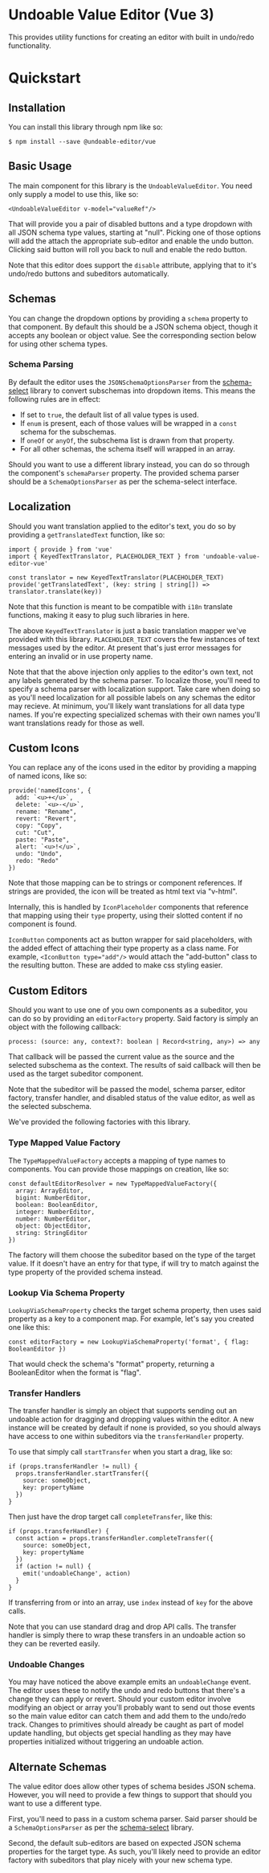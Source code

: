 # Undoable Value Editor (Vue 3)
This provides utility functions for creating an editor with built in undo/redo functionality.

# Quickstart
## Installation
You can install this library through npm like so:
```
$ npm install --save @undoable-editor/vue
```

## Basic Usage
The main component for this library is the `UndoableValueEditor`.  You need only supply a model to use this, like so:
```
<UndoableValueEditor v-model="valueRef"/>
```

That will provide you a pair of disabled buttons and a type dropdown with all JSON schema type values, starting at "null".  Picking one of those options will add the attach the appropriate sub-editor and enable the undo button.  Clicking said button will roll you back to null and enable the redo button.

Note that this editor does support the `disable` attribute, applying that to it's undo/redo buttons and subeditors automatically.

## Schemas
You can change the dropdown options by providing a `schema` property to that component.  By default this should be a JSON schema object, though it accepts any boolean or object value.  See the corresponding section below for using other schema types.

### Schema Parsing
By default the editor uses the `JSONSchemaOptionsParser` from the [schema-select](https://www.npmjs.com/package/schema-select) library to convert subschemas into dropdown items.  This means the following rules are in effect:
  * If set to `true`, the default list of all value types is used.
  * If `enum` is present, each of those values will be wrapped in a `const` schema for the subschemas.
  * If `oneOf` or `anyOf`, the subschema list is drawn from that property.
  * For all other schemas, the schema itself will wrapped in an array.

Should you want to use a different library instead, you can do so through the component's `schemaParser` property.  The provided schema parser should be a `SchemaOptionsParser` as per the schema-select interface.

## Localization
Should you want translation applied to the editor's text, you do so by providing a `getTranslatedText` function, like so:
```
import { provide } from 'vue'
import { KeyedTextTranslator, PLACEHOLDER_TEXT } from 'undoable-value-editor-vue'

const translator = new KeyedTextTranslator(PLACEHOLDER_TEXT)
provide('getTranslatedText', (key: string | string[]) => translator.translate(key))
```

Note that this function is meant to be compatible with `i18n` translate functions, making it easy to plug such libraries in here.

The above `KeyedTextTranslator` is just a basic translation mapper we've provided with this library.  `PLACEHOLDER_TEXT` covers the few instances of text messages used by the editor.  At present that's just error messages for entering an invalid or in use property name.

Note that that the above injection only applies to the editor's own text, not any labels generated by the schema parser.  To localize those, you'll need to specify a schema parser with localization support.  Take care when doing so as you'll need localization for all possible labels on any schemas the editor may recieve.  At minimum, you'll likely want translations for all data type names.  If you're expecting specialized schemas with their own names you'll want translations ready for those as well.

## Custom Icons
You can replace any of the icons used in the editor by providing a mapping of named icons, like so:
```
provide('namedIcons', {
  add: `<u>+</u>`,
  delete: `<u>-</u>`,
  rename: "Rename",
  revert: "Revert",
  copy: "Copy",
  cut: "Cut",
  paste: "Paste",
  alert: `<u>!</u>`,
  undo: "Undo",
  redo: "Redo"
})
```

Note that those mapping can be to strings or component references.  If strings are provided, the icon will be treated as html text via "v-html".

Internally, this is handled by `IconPlaceholder` components that reference that mapping using their `type` property, using their slotted content if no component is found.

`IconButton` components act as button wrapper for said placeholders, with the added effect of attaching their type property as a class name.  For example, `<IconButton type="add"/>` would attach the "add-button" class to the resulting button.  These are added to make css styling easier.

## Custom Editors
Should you want to use one of you own components as a subeditor, you can do so by providing an `editorFactory` property.  Said factory is simply an object with the following callback:
```
process: (source: any, context?: boolean | Record<string, any>) => any
```

That callback will be passed the current value as the source and the selected subschema as the context.  The results of said callback will then be used as the target subeditor component.

Note that the subeditor will be passed the model, schema parser, editor factory, transfer handler, and disabled status of the value editor, as well as the selected subschema.

We've provided the following factories with this library.

### Type Mapped Value Factory
The `TypeMappedValueFactory` accepts a mapping of type names to components.  You can provide those mappings on creation, like so:
```
const defaultEditorResolver = new TypeMappedValueFactory({
  array: ArrayEditor,
  bigint: NumberEditor,
  boolean: BooleanEditor,
  integer: NumberEditor,
  number: NumberEditor,
  object: ObjectEditor,
  string: StringEditor
})
```

The factory will them choose the subeditor based on the type of the target value.  If it doesn't have an entry for that type, if will try to match against the type property of the provided schema instead.

### Lookup Via Schema Property
`LookupViaSchemaProperty` checks the target schema property, then uses said property as a key to a component map.  For example, let's say you created one like this:
```
const editorFactory = new LookupViaSchemaProperty('format', { flag: BooleanEditor })
```

That would check the schema's "format" property, returning a BooleanEditor when the format is "flag".

### Transfer Handlers
The transfer handler is simply an object that supports sending out an undoable action for dragging and dropping values within the editor.  A new instance will be created by default if none is provided, so you should always have access to one within subeditors via the `transferHandler` property.

To use that simply call `startTransfer` when you start a drag, like so:
```
if (props.transferHandler != null) {
  props.transferHandler.startTransfer({
    source: someObject,
    key: propertyName
  })
}
```

Then just have the drop target call `completeTransfer`, like this:
```
if (props.transferHandler) {
  const action = props.transferHandler.completeTransfer({
    source: someObject,
    key: propertyName
  })
  if (action != null) {
    emit('undoableChange', action)
  }
}
```

If transferring from or into an array, use `index` instead of `key` for the above calls.

Note that you can use standard drag and drop API calls.  The transfer handler is simply there to wrap these transfers in an undoable action so they can be reverted easily.

### Undoable Changes
You may have noticed the above example emits an `undoableChange` event.  The editor uses these to notify the undo and redo buttons that there's a change they can apply or revert.  Should your custom editor involve modifying an object or array you'll probably want to send out those events so the main value editor can catch them and add them to the undo/redo track.  Changes to primitives should already be caught as part of model update handling, but objects get special handling as they may have properties initialized without triggering an undoable action.

## Alternate Schemas
The value editor does allow other types of schema besides JSON schema.  However, you will need to provide a few things to support that should you want to use a different type.

First, you'll need to pass in a custom schema parser.  Said parser should be a `SchemaOptionsParser` as per the [schema-select](https://www.npmjs.com/package/schema-select) library.

Second, the default sub-editors are based on expected JSON schema properties for the target type.  As such, you'll likely need to provide an editor factory with subeditors that play nicely with your new schema type.
